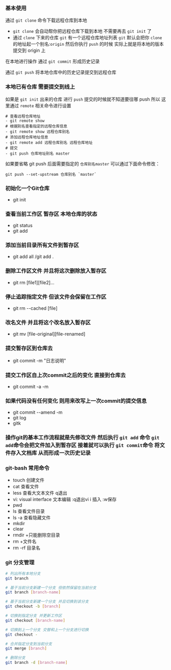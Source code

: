 ### 基本使用

通过 `git clone` 命令下载远程仓库到本地
+ `git clone` 会自动帮你把远程仓库下载到本地 不需要再去 `git init` 了
+ 通过 `clone` 下来的仓库 `git` 有一个远程仓库地址列表 `git` 默认会把你 `clone` 的地址起一个别名:`origin` 然后你执行 `push` 的时候 实际上就是将本地的版本提交到 origin 上

在本地进行操作 通过 `git commit` 形成历史记录

通过 `git push` 将本地仓库中的历史记录提交到远程仓库

### 本地已有仓库 需要提交到线上
如果是 `git init` 出来的仓库 进行 `push` 提交的时候就不知道要往哪 push
所以 这里通过 `remote` 相关命令进行设置

```
# 查看远程仓库地址
- git remote show 
# 根据别名查看指定的远程仓库信息
- git remote show 远程仓库别名
# 添加远程仓库地址信息
- git remote add 远程仓库别名 远程仓库地址
# 提交
- git push 仓库地址别名 master
```
如果要省略 git push 后面需要指定的 `仓库别名master` 可以通过下面命令修改：

```
git push --set-upstream 仓库别名 `master`

```

### 初始化一个Git仓库
- git init 
### 查看当前工作区 暂存区 本地仓库的状态
- git status 
- git add
### 添加当前目录所有文件到暂存区
- git add all /git add . 
### 删除工作区文件 并且将这次删除放入暂存区
- git rm [file1][file2]... 
### 停止追踪指定文件 但该文件会保留在工作区
- git rm --cached [file]
### 改名文件 并且将这个改名放入暂存区
- git mv [file-original][file-renamed]
### 提交暂存区到仓库去
- git commit -m "日志说明"
### 提交工作区自上次commit之后的变化 直接到仓库去
- git commit -a -m
### 如果代码没有任何变化 则用来改写上一次commit的提交信息
- git commit --amend -m
- git log
- gitk

### 操作git的基本工作流程就是先修改文件 然后执行 `git add` 命令 `git add`命令会把文件加入到暂存区 接着就可以执行 `git commit`命令 将文件存入文档库 从而形成一次历史记录

### git-bash 常用命令

- touch 创建文件
- cat 查看文件
- less 查看大文本文件  q退出
- vi: visual interface 文本编辑 :q退出vi  i 插入 :w保存
- pwd
- ls 查看文件目录
- ls -a  查看隐藏文件
- mkdir
- clear
- rmdir +只能删除空目录
- rm +文件名
- rm -rf 目录名

### git 分支管理
```bash
# 列出所有本地分支
git branch

# 基于当前分支新建一个分支 但依然保留在当前分支
git branch [branch-name]

# 基于当前分支新建一个分支 并且切换到该分支
git checkout -b [branch]

# 切换到指定分支 并更新工作区
git checkout [branch-name]

# 切换到上一个分支 交替和上一个分支进行切换
git checkout -

# 合并指定分支到当前分支
git merge [branch]

# 删除分支
git branch -d [branch-name]
```
